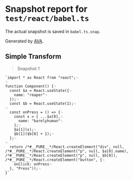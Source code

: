 # Snapshot report for `test/react/babel.ts`

The actual snapshot is saved in `babel.ts.snap`.

Generated by [AVA](https://avajs.dev).

## Simple Transform

> Snapshot 1

    `import * as React from "react";␊
    ␊
    function Component() {␊
      const $a = React.useState({␊
        name: "reaper"␊
      });␊
      const $b = React.useState(1);␊
    ␊
      const onPress = () => {␊
        const x = { ...$a[0],␊
          name: "barelyhuman"␊
        };␊
        $a[1](x);␊
        $b[1]($b[0] + 1);␊
      };␊
    ␊
      return /*#__PURE__*/React.createElement("div", null, /*#__PURE__*/React.createElement("p", null, $a[0].name), /*#__PURE__*/React.createElement("p", null, $b[0]), /*#__PURE__*/React.createElement("button", {␊
        onClick: onPress␊
      }, "Press"));␊
    }`
